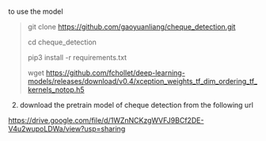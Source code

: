 to use the model 

> git clone https://github.com/gaoyuanliang/cheque_detection.git
>
> cd cheque_detection
>
> pip3 install -r requirements.txt
>
> wget https://github.com/fchollet/deep-learning-models/releases/download/v0.4/xception_weights_tf_dim_ordering_tf_kernels_notop.h5

2. download the pretrain model of cheque detection from the following url

https://drive.google.com/file/d/1WZnNCKzgWVFJ9BCf2DE-V4u2wupoLDWa/view?usp=sharing
